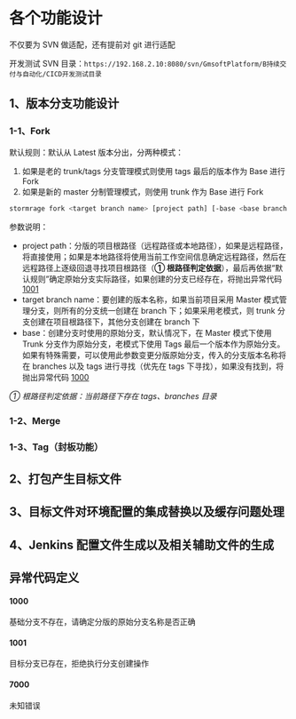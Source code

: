 # 各个功能设计

不仅要为 SVN 做适配，还有提前对 git 进行适配

开发测试 SVN 目录：`https://192.168.2.10:8080/svn/GmsoftPlatform/B持续交付与自动化/CICD开发测试目录`

## 1、版本分支功能设计

### 1-1、Fork

默认规则：默认从 Latest 版本分出，分两种模式：

1. 如果是老的 trunk/tags 分支管理模式则使用 tags 最后的版本作为 Base 进行 Fork
2. 如果是新的 master 分制管理模式，则使用 trunk 作为 Base 进行 Fork

```sh
stormrage fork <target branch name> [project path] [-base <base branch name>]
```

参数说明：

- project path：分版的项目根路径（远程路径或本地路径），如果是远程路径，将直接使用；如果是本地路径将使用当前工作空间信息确定远程路径，然后在远程路径上逐级回退寻找项目根路径（**① 根路径判定依据**），最后再依据“默认规则”确定原始分支实际路径，如果创建的分支已经存在，将抛出异常代码 [1001](#1001)
- target branch name：要创建的版本名称，如果当前项目采用 Master 模式管理分支，则所有的分支统一创建在 branch 下；如果采用老模式，则 trunk 分支创建在项目根路径下，其他分支创建在 branch 下
- base：创建分支时使用的原始分支，默认情况下，在 Master 模式下使用 Trunk 分支作为原始分支，老模式下使用 Tags 最后一个版本作为原始分支。如果有特殊需要，可以使用此参数变更分版原始分支，传入的分支版本名称将在 branches 以及 tags 进行寻找（优先在 tags 下寻找），如果没有找到，将抛出异常代码 [1000](#1000)

_① 根路径判定依据：当前路径下存在 tags、branches 目录_

### 1-2、Merge

### 1-3、Tag（封板功能）

## 2、打包产生目标文件

## 3、目标文件对环境配置的集成替换以及缓存问题处理

## 4、Jenkins 配置文件生成以及相关辅助文件的生成

## 异常代码定义

#### 1000

基础分支不存在，请确定分版的原始分支名称是否正确

#### 1001

目标分支已存在，拒绝执行分支创建操作

#### 7000

未知错误
